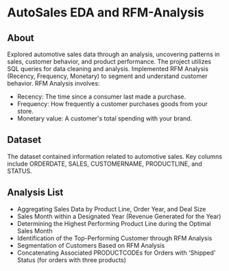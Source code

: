 # AutoSales EDA and RFM-Analysis
## About
Explored automotive sales data through an analysis, uncovering patterns in sales, customer behavior, and product performance. The project utilizes SQL queries for data cleaning and analysis. Implemented RFM Analysis (Recency, Frequency, Monetary) to segment and understand customer behavior.
RFM Analysis involves:

- Recency: The time since a consumer last made a purchase.
- Frequency: How frequently a customer purchases goods from your store.
- Monetary value: A customer's total spending with your brand.

## Dataset
The dataset contained information related to automotive sales. Key columns include ORDERDATE, SALES, CUSTOMERNAME, PRODUCTLINE, and STATUS.

## Analysis List
- Aggregating Sales Data by Product Line, Order Year, and Deal Size
- Sales Month within a Designated Year (Revenue Generated for the Year)
- Determining the Highest Performing Product Line during the Optimal Sales Month
- Identification of the Top-Performing Customer through RFM Analysis
- Segmentation of Customers Based on RFM Analysis
- Concatenating Associated PRODUCTCODEs for Orders with 'Shipped' Status (for orders with three products)
